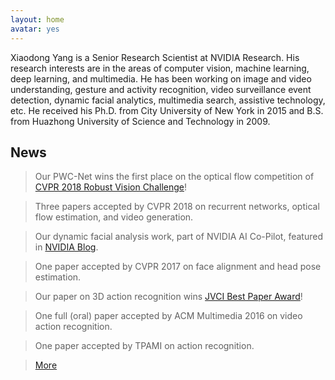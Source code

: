 ```yaml
---
layout: home
avatar: yes
---
```


Xiaodong Yang is a Senior Research Scientist at NVIDIA Research. His research interests are in the areas of computer vision, machine learning, deep learning, and multimedia. He has been working on image and video understanding, gesture and activity recognition, video surveillance event detection, dynamic facial analytics, multimedia search, assistive technology, etc. He received his Ph.D. from City University of New York in 2015 and B.S. from Huazhong University of Science and Technology in 2009. 

## News

> Our PWC-Net wins the first place on the optical flow competition of [CVPR 2018 Robust Vision Challenge](http://www.robustvision.net/leaderboard.php?benchmark=flow)!

> Three papers accepted by CVPR 2018 on recurrent networks, optical flow estimation, and video generation. 

> Our dynamic facial analysis work, part of NVIDIA AI Co-Pilot, featured in [NVIDIA Blog](https://devblogs.nvidia.com/parallelforall/ai-co-pilot-rnn-dynamic-facial-analysis/).

> One paper accepted by CVPR 2017 on face alignment and head pose estimation. 

> Our paper on 3D action recognition wins [JVCI Best Paper Award](/publications/papers/jvci-best-paper-award.pdf)!

> One full (oral) paper accepted by ACM Multimedia 2016 on video action recognition.

> One paper accepted by TPAMI on action recognition. 

> [More](/news)
